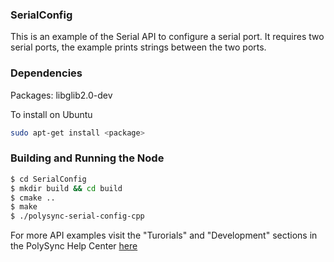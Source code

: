 ### SerialConfig

This is an example of the Serial API to configure a serial port.
It requires two serial ports, the example prints strings between the two ports.

### Dependencies

Packages: libglib2.0-dev

To install on Ubuntu

```bash
sudo apt-get install <package>
```

### Building and Running the Node

```bash
$ cd SerialConfig 
$ mkdir build && cd build
$ cmake ..
$ make
$ ./polysync-serial-config-cpp
```

For more API examples visit the "Turorials" and "Development" sections in the PolySync Help Center [here](https://help.polysync.io/articles/)